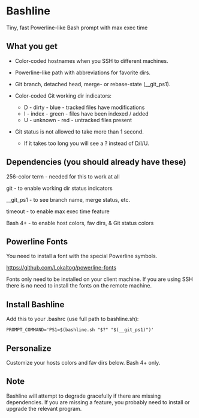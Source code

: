 Bashline
========

Tiny, fast Powerline-like Bash prompt with max exec time

What you get
------------

  * Color-coded hostnames when you SSH to different machines.

  * Powerline-like path with abbreviations for favorite dirs.

  * Git branch, detached head, merge- or rebase-state (__git_ps1).

  * Color-coded Git working dir indicators:
      * D - dirty   - blue  - tracked files have modifications
      * I - index   - green - files have been indexed / added
      * U - unknown - red   - untracked files present

  * Git status is not allowed to take more than 1 second.
      * If it takes too long you will see a ? instead of D/I/U.

Dependencies (you should already have these)
--------------------------------------------

  256-color term  - needed for this to work at all
  
  git             - to enable working dir status indicators
  
  __git_ps1       - to see branch name, merge status, etc.
  
  timeout         - to enable max exec time feature
  
  Bash 4+         - to enable host colors, fav dirs, & Git status colors

Powerline Fonts
---------------

  You need to install a font with the special Powerline symbols.

  https://github.com/Lokaltog/powerline-fonts

  Fonts only need to be installed on your client machine. If you are using
  SSH there is no need to install the fonts on the remote machine.

Install Bashline
----------------

  Add this to your .bashrc (use full path to bashline.sh):

    PROMPT_COMMAND='PS1=$(bashline.sh "$?" "$(__git_ps1)")'

Personalize
-----------

  Customize your hosts colors and fav dirs below. Bash 4+ only.

Note
----

  Bashline will attempt to degrade gracefully if there are missing
  dependencies. If you are missing a feature, you probably need to
  install or upgrade the relevant program.
